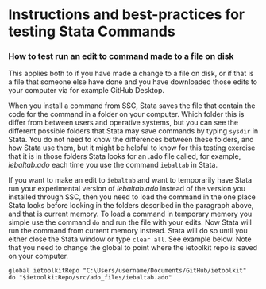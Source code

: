 # Instructions and best-practices for testing Stata Commands

### How to test run an edit to command made to a file on disk
This applies both to if you have made a change to a file on disk, or if that is a file that someone else have done and you have downloaded those edits to your computer via for example GitHub Desktop.

When you install a command from SSC, Stata saves the file that contain the code for the command in a folder on your computer. Which folder this is differ from between users and operative systems, but you can see the different possible folders that Stata may save commands by typing `sysdir` in Stata. You do not need to know the differences between these folders, and how Stata use them, but it might be helpful to know for this testing exercise that it is in those folders Stata looks for an .ado file called, for example, *iebaltab.ado* each time you use the command `iebaltab` in Stata.

If you want to make an edit to `iebaltab` and want to temporarily have Stata run your experimental version of *iebaltab.ado* instead of the version you installed through SSC, then you need to load the command in the one place Stata looks before looking in the folders described in the paragraph above, and that is current memory. To load a command in temporary memory you simple use the command `do` and run the file with your edits. Now Stata will run the command from current memory instead. Stata will do so until you either close the Stata window or type `clear all`. See example below. Note that you need to change the global to point where the ietoolkit repo is saved on your computer.

```
global ietoolkitRepo "C:\Users/username/Documents/GitHub/ietoolkit"
do "$ietoolkitRepo/src/ado_files/iebaltab.ado"
```
